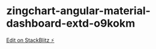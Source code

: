 # zingchart-angular-material-dashboard-extd-o9kokm

[Edit on StackBlitz ⚡️](https://stackblitz.com/edit/zingchart-angular-material-dashboard-extd-o9kokm)